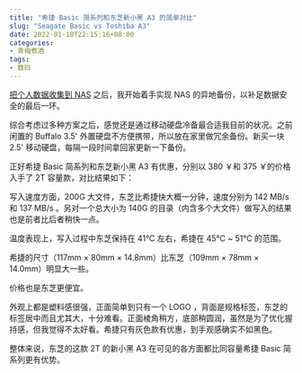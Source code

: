 ```yaml
---
title: "希捷 Basic 简系列和东芝新小黑 A3 的简单对比"
slug: "Seagate Basic vs Toshiba A3"
date: 2022-01-10T22:15:16+08:00
categories:
- 青梅煮酒
tags:
- 数码
---
```


[把个人数据收集到 NAS](/posts/my-first-nas/) 之后，我开始着手实现 NAS 的异地备份，以补足数据安全的最后一环。

综合考虑过多种方案之后，感觉还是通过移动硬盘冷备最合适我目前的状况。之前闲置的 Buffalo 3.5' 外置硬盘不方便携带，所以放在家里做冗余备份。新买一块 2.5' 移动硬盘，每隔一段时间拿回家更新一下备份。

正好希捷 Basic 简系列和东芝新小黑 A3 有优惠，分别以 380 ￥和 375 ￥的价格入手了 2T 容量款，对比结果如下：

写入速度方面，200G 大文件，东芝比希捷快大概一分钟，速度分别为 142 MB/s 和 137 MB/s 。另对一个总大小为 140G 的目录（内含多个大文件）做写入的结果也是前者比后者稍快一点。

温度表现上，写入过程中东芝保持在 41℃ 左右，希捷在 45℃ ~ 51℃ 的范围。

希捷的尺寸（117mm × 80mm × 14.8mm）比东芝（109mm × 78mm × 14.0mm）明显大一些。

价格也是东芝更便宜。

外观上都是塑料感很强，正面简单到只有一个 LOGO ，背面是规格标签，东芝的标签居中而且尤其大，十分难看。正面棱角稍方，底部稍圆润，虽然是为了优化握持感，但我觉得不太好看。希捷只有灰色款有优惠，到手观感确实不如黑色。

整体来说，东芝的这款 2T 的新小黑 A3 在可见的各方面都比同容量希捷 Basic 简系列更有优势。
